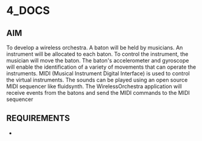 # 4_DOCS
## AIM
To develop a wireless orchestra. A baton will be held by musicians. An instrument will be allocated to each baton. To control the instrument, the musician will move the baton.
The baton's accelerometer and gyroscope will enable the identification of a variety of movements that can operate the instruments. MIDI (Musical Instrument Digital Interface) is used to control the virtual instruments. The sounds can be played using an open source MIDI sequencer like fluidsynth.
The WirelessOrchestra application will receive events from the batons and send the MIDI
commands to the MIDI sequencer


## REQUIREMENTS
- 
